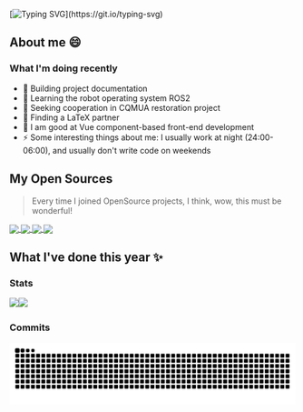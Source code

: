 [![Typing SVG](https://readme-typing-svg.demolab.com?font=Fira+Code&pause=1000&width=600&lines=Hello%2C+I'm+Lyrlark%2C+you+can+call+me+rand777.)](https://git.io/typing-svg)
## About me 😄

### What I'm doing recently

- 🔭 Building project documentation
- 🌱 Learning the robot operating system ROS2
- 👯 Seeking cooperation in CQMUA restoration project
- 🤔 Finding a LaTeX partner
- 💬 I am good at Vue component-based front-end development
- ⚡ Some interesting things about me: I usually work at night (24:00-06:00), and usually don't write code on weekends

## My Open Sources

> Every time I joined OpenSource projects, I think, wow, this must be wonderful!

<a href="https://github.com/Lyrlark/PGuide-Docs">
  <img height="140px" align="center" src="https://github-readme-stats.vercel.app/api/pin/?username=Lyrlark&repo=PGuide-Docs&theme=ambient_gradient&show_owner=true&hide_border=true" />
</a>
<a href="https://github.com/PGuideDev/when2eat">
  <img height="140px" align="center" src="https://github-readme-stats.vercel.app/api/pin/?username=PGuideDev&repo=when2eat&theme=ambient_gradient&show_owner=true&hide_border=true" />
</a>

<a href="https://github.com/CQMUA/ServerCenter4CQMUA">
  <img height="140px" align="center" src="https://github-readme-stats.vercel.app/api/pin/?username=CQMUA&repo=ServerCenter4CQMUA&theme=ambient_gradient&show_owner=true&hide_border=true" />
</a>
<a href="https://github.com/PGuideDev/async-my-docker">
  <img height="140px" align="center" src="https://github-readme-stats.vercel.app/api/pin/?username=PGuideDev&repo=async-my-docker&theme=ambient_gradient&show_owner=true&hide_border=true" />
</a>


## What I've done this year ✨

### Stats

<img align="" height="140px" src="https://github-readme-stats.vercel.app/api?username=Lyrlark&hide_title=true&hide_border=true&show_icons=true&include_all_commits=true&line_height=21&bg_color=0,EC6C6C,FFD479,FFFC79,73FA79&theme=graywhite&locale=cn" /><img align="" height="140px" src="https://github-readme-stats.vercel.app/api/top-langs/?username=Lyrlark&hide_title=true&hide_border=true&layout=compact&bg_color=0,73FA79,73FDFF,D783FF&theme=graywhite&locale=cn" />

### Commits

<picture>
  <source media="(prefers-color-scheme: dark)" srcset="https://raw.githubusercontent.com/Lyrlark/Lyrlark/output/github-contribution-grid-snake-dark.svg">
  <source media="(prefers-color-scheme: light)" srcset="https://raw.githubusercontent.com/Lyrlark/Lyrlark/output/github-contribution-grid-snake.svg">
  <img alt="github contribution grid snake animation" src="https://raw.githubusercontent.com/Lyrlark/Lyrlark/output/github-contribution-grid-snake.svg">
</picture>


